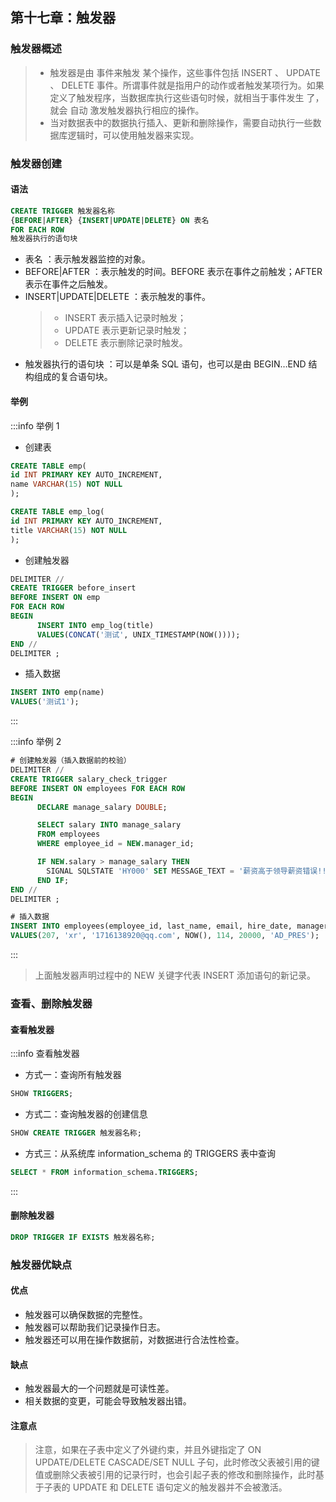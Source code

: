## 第十七章：触发器

### 触发器概述

> - 触发器是由 事件来触发 某个操作，这些事件包括 INSERT 、 UPDATE 、 DELETE 事件。所谓事件就是指用户的动作或者触发某项行为。如果定义了触发程序，当数据库执行这些语句时候，就相当于事件发生 了，就会 自动 激发触发器执行相应的操作。
> - 当对数据表中的数据执行插入、更新和删除操作，需要自动执行一些数据库逻辑时，可以使用触发器来实现。

### 触发器创建

#### 语法

```sql
CREATE TRIGGER 触发器名称
{BEFORE|AFTER} {INSERT|UPDATE|DELETE} ON 表名
FOR EACH ROW
触发器执行的语句块
```

- 表名 ：表示触发器监控的对象。
- BEFORE|AFTER ：表示触发的时间。BEFORE 表示在事件之前触发；AFTER 表示在事件之后触发。
- INSERT|UPDATE|DELETE ：表示触发的事件。
  > - INSERT 表示插入记录时触发；
  > - UPDATE 表示更新记录时触发；
  > - DELETE 表示删除记录时触发。
- 触发器执行的语句块 ：可以是单条 SQL 语句，也可以是由 BEGIN…END 结构组成的复合语句块。

#### 举例

:::info 举例 1

- 创建表

```sql
CREATE TABLE emp(
id INT PRIMARY KEY AUTO_INCREMENT,
name VARCHAR(15) NOT NULL
);

CREATE TABLE emp_log(
id INT PRIMARY KEY AUTO_INCREMENT,
title VARCHAR(15) NOT NULL
);
```

- 创建触发器

```sql
DELIMITER //
CREATE TRIGGER before_insert
BEFORE INSERT ON emp
FOR EACH ROW
BEGIN
      INSERT INTO emp_log(title)
      VALUES(CONCAT('测试', UNIX_TIMESTAMP(NOW())));
END //
DELIMITER ;
```

- 插入数据

```sql
INSERT INTO emp(name)
VALUES('测试1');
```

:::

:::info 举例 2

```sql
# 创建触发器（插入数据前的校验）
DELIMITER //
CREATE TRIGGER salary_check_trigger
BEFORE INSERT ON employees FOR EACH ROW
BEGIN
      DECLARE manage_salary DOUBLE;

      SELECT salary INTO manage_salary
      FROM employees
      WHERE employee_id = NEW.manager_id;

      IF NEW.salary > manage_salary THEN
        SIGNAL SQLSTATE 'HY000' SET MESSAGE_TEXT = '薪资高于领导薪资错误!!!';
      END IF;
END //
DELIMITER ;

# 插入数据
INSERT INTO employees(employee_id, last_name, email, hire_date, manager_id, salary, job_id)
VALUES(207, 'xr', '1716138920@qq.com', NOW(), 114, 20000, 'AD_PRES');
```

:::

> 上面触发器声明过程中的 NEW 关键字代表 INSERT 添加语句的新记录。

### 查看、删除触发器

#### 查看触发器

:::info 查看触发器

- 方式一：查询所有触发器

```sql
SHOW TRIGGERS;
```

- 方式二：查询触发器的创建信息

```sql
SHOW CREATE TRIGGER 触发器名称;
```

- 方式三：从系统库 information_schema 的 TRIGGERS 表中查询

```sql
SELECT * FROM information_schema.TRIGGERS;
```

:::

#### 删除触发器

```sql
DROP TRIGGER IF EXISTS 触发器名称;
```

### 触发器优缺点

#### 优点

- 触发器可以确保数据的完整性。
- 触发器可以帮助我们记录操作日志。
- 触发器还可以用在操作数据前，对数据进行合法性检查。

#### 缺点

- 触发器最大的一个问题就是可读性差。
- 相关数据的变更，可能会导致触发器出错。

#### 注意点

> 注意，如果在子表中定义了外键约束，并且外键指定了 ON UPDATE/DELETE CASCADE/SET NULL 子句，此时修改父表被引用的键值或删除父表被引用的记录行时，也会引起子表的修改和删除操作，此时基于子表的 UPDATE 和 DELETE 语句定义的触发器并不会被激活。
